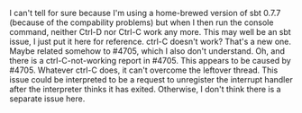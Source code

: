 I can't tell for sure because I'm using a home-brewed version of sbt 0.7.7 (because of the compability problems) but when I then run the console command, neither Ctrl-D nor Ctrl-C work any more. This may well be an sbt issue, I just put it here for reference.
ctrl-C doesn't work? That's a new one.  Maybe related somehow to #4705, which I also don't understand.
Oh, and there is a ctrl-C-not-working report in #4705.
This appears to be caused by #4705.  Whatever ctrl-C does, it can't overcome the leftover thread.  This issue could be interpreted to be a request to unregister the interrupt handler after the interpreter thinks it has exited.  Otherwise, I don't think there is a separate issue here.
